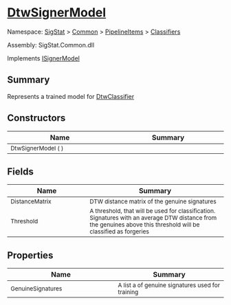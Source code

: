 # [DtwSignerModel](./DtwSignerModel.md)

Namespace: [SigStat](../../) > [Common](./../../README.md) > [PipelineItems](../../) > [Classifiers](./README.md)

Assembly: SigStat.Common.dll

Implements [ISignerModel](./../../Pipeline/ISignerModel.md)

## Summary
Represents a trained model for [DtwClassifier](https://github.com/hargitomi97/sigstat/blob/master/docs/md/SigStat/Common/PipelineItems/Classifiers/DtwClassifier.md)

## Constructors

| Name<div><a href="#"><img width=400></a></div> | Summary<div><a href="#"><img width=475></a></div> | 
| --- | --- | 
| <sub>DtwSignerModel (  )</sub> | <sub></sub> | 


## Fields

| Name<div><a href="#"><img width=400></a></div> | Summary<div><a href="#"><img width=475></a></div> | 
| --- | --- | 
| <sub>DistanceMatrix</sub> | <sub>DTW distance matrix of the genuine signatures</sub> | 
| <sub>Threshold</sub> | <sub>A threshold, that will be used for classification. Signatures with  an average DTW distance from the genuines above this threshold will  be classified as forgeries</sub> | 


## Properties

| Name<div><a href="#"><img width=400></a></div> | Summary<div><a href="#"><img width=475></a></div> | 
| --- | --- | 
| <sub>GenuineSignatures</sub> | <sub>A list a of genuine signatures used for training</sub> | 


